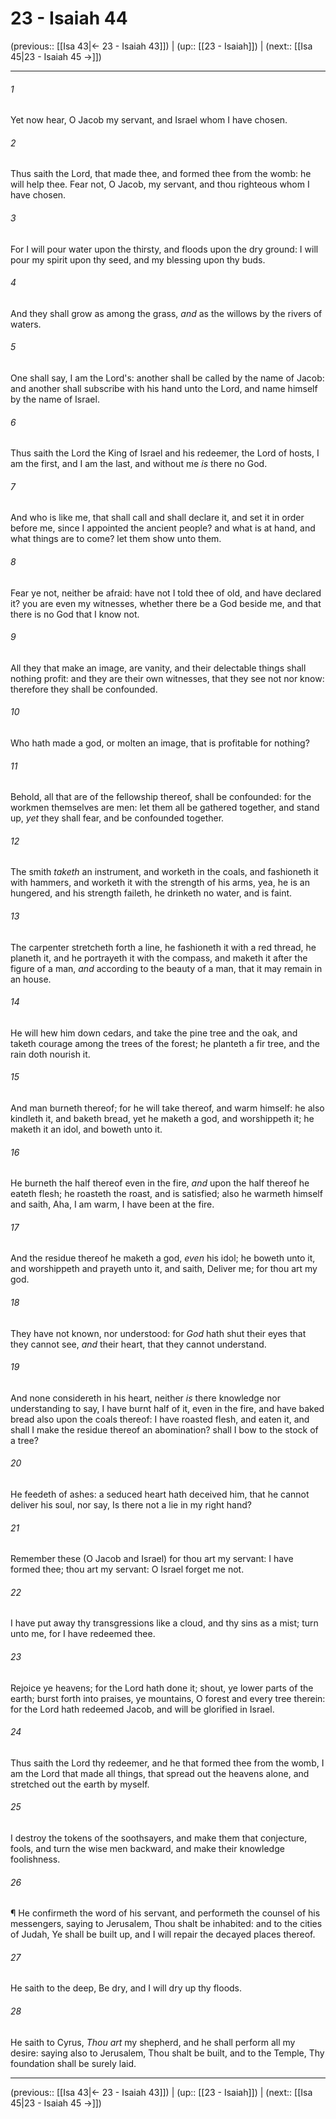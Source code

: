 # 23 - Isaiah 44

(previous:: [[Isa 43|← 23 - Isaiah 43]]) | (up:: [[23 - Isaiah]]) | (next:: [[Isa 45|23 - Isaiah 45 →]])

***


###### 1 
Yet now hear, O Jacob my servant, and Israel whom I have chosen. 

###### 2 
Thus saith the Lord, that made thee, and formed thee from the womb: he will help thee. Fear not, O Jacob, my servant, and thou righteous whom I have chosen. 

###### 3 
For I will pour water upon the thirsty, and floods upon the dry ground: I will pour my spirit upon thy seed, and my blessing upon thy buds. 

###### 4 
And they shall grow as among the grass, _and_ as the willows by the rivers of waters. 

###### 5 
One shall say, I am the Lord's: another shall be called by the name of Jacob: and another shall subscribe with his hand unto the Lord, and name himself by the name of Israel. 

###### 6 
Thus saith the Lord the King of Israel and his redeemer, the Lord of hosts, I am the first, and I am the last, and without me _is_ there no God. 

###### 7 
And who is like me, that shall call and shall declare it, and set it in order before me, since I appointed the ancient people? and what is at hand, and what things are to come? let them show unto them. 

###### 8 
Fear ye not, neither be afraid: have not I told thee of old, and have declared it? you are even my witnesses, whether there be a God beside me, and that there is no God that I know not. 

###### 9 
All they that make an image, are vanity, and their delectable things shall nothing profit: and they are their own witnesses, that they see not nor know: therefore they shall be confounded. 

###### 10 
Who hath made a god, or molten an image, that is profitable for nothing? 

###### 11 
Behold, all that are of the fellowship thereof, shall be confounded: for the workmen themselves are men: let them all be gathered together, and stand up, _yet_ they shall fear, and be confounded together. 

###### 12 
The smith _taketh_ an instrument, and worketh in the coals, and fashioneth it with hammers, and worketh it with the strength of his arms, yea, he is an hungered, and his strength faileth, he drinketh no water, and is faint. 

###### 13 
The carpenter stretcheth forth a line, he fashioneth it with a red thread, he planeth it, and he portrayeth it with the compass, and maketh it after the figure of a man, _and_ according to the beauty of a man, that it may remain in an house. 

###### 14 
He will hew him down cedars, and take the pine tree and the oak, and taketh courage among the trees of the forest; he planteth a fir tree, and the rain doth nourish it. 

###### 15 
And man burneth thereof; for he will take thereof, and warm himself: he also kindleth it, and baketh bread, yet he maketh a god, and worshippeth it; he maketh it an idol, and boweth unto it. 

###### 16 
He burneth the half thereof even in the fire, _and_ upon the half thereof he eateth flesh; he roasteth the roast, and is satisfied; also he warmeth himself and saith, Aha, I am warm, I have been at the fire. 

###### 17 
And the residue thereof he maketh a god, _even_ his idol; he boweth unto it, and worshippeth and prayeth unto it, and saith, Deliver me; for thou art my god. 

###### 18 
They have not known, nor understood: for _God_ hath shut their eyes that they cannot see, _and_ their heart, that they cannot understand. 

###### 19 
And none considereth in his heart, neither _is_ there knowledge nor understanding to say, I have burnt half of it, even in the fire, and have baked bread also upon the coals thereof: I have roasted flesh, and eaten it, and shall I make the residue thereof an abomination? shall I bow to the stock of a tree? 

###### 20 
He feedeth of ashes: a seduced heart hath deceived him, that he cannot deliver his soul, nor say, Is there not a lie in my right hand? 

###### 21 
Remember these (O Jacob and Israel) for thou art my servant: I have formed thee; thou art my servant: O Israel forget me not. 

###### 22 
I have put away thy transgressions like a cloud, and thy sins as a mist; turn unto me, for I have redeemed thee. 

###### 23 
Rejoice ye heavens; for the Lord hath done it; shout, ye lower parts of the earth; burst forth into praises, ye mountains, O forest and every tree therein: for the Lord hath redeemed Jacob, and will be glorified in Israel. 

###### 24 
Thus saith the Lord thy redeemer, and he that formed thee from the womb, I am the Lord that made all things, that spread out the heavens alone, and stretched out the earth by myself. 

###### 25 
I destroy the tokens of the soothsayers, and make them that conjecture, fools, and turn the wise men backward, and make their knowledge foolishness. 

###### 26 
¶ He confirmeth the word of his servant, and performeth the counsel of his messengers, saying to Jerusalem, Thou shalt be inhabited: and to the cities of Judah, Ye shall be built up, and I will repair the decayed places thereof. 

###### 27 
He saith to the deep, Be dry, and I will dry up thy floods. 

###### 28 
He saith to Cyrus, _Thou art_ my shepherd, and he shall perform all my desire: saying also to Jerusalem, Thou shalt be built, and to the Temple, Thy foundation shall be surely laid.

***

(previous:: [[Isa 43|← 23 - Isaiah 43]]) | (up:: [[23 - Isaiah]]) | (next:: [[Isa 45|23 - Isaiah 45 →]])
